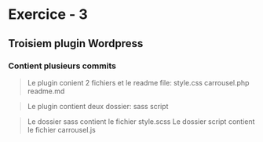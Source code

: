 # Exercice - 3
## Troisiem plugin  Wordpress
### Contient plusieurs commits

> Le plugin conient 2 fichiers et le readme file:
style.css
carrousel.php
readme.md

> Le plugin contient deux dossier:
sass
script

> Le dossier sass contient le fichier style.scss
> Le dossier script contient le fichier carrousel.js

